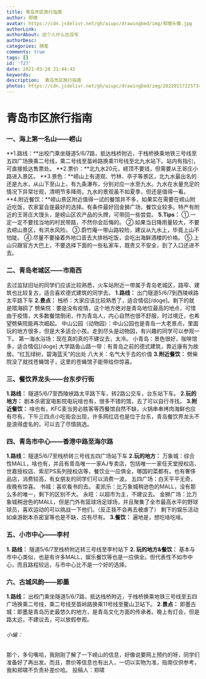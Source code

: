 ```yaml
---
title: 青岛市区旅行指南
author: 郑啸
avatar: https://cdn.jsdelivr.net/gh/aiupc/drawingbed/img/郑啸头像.jpg
authorLink: 
authorAbout: 这个人什么也没写
authorDesc: 
categories: 随笔
comments: true
tags: []
id: '727'
date: 2021-03-28 21:44:43
keywords:
description:  青岛市区旅行指南
photos: https://cdn.jsdelivr.net/gh/aiupc/drawingbed/img/20220117225734.png
---
```


# 青岛市区旅行指南

### 一、海上第一名山——崂山

**1.路线：**出校门乘坐隧道5/6/7路，抵达栈桥附近，于栈桥换乘地铁三号线至五四广场换乘二号线，乘二号线至苗岭路换乘11号线至北九水站下。站内有指引，可直接抵达售票处。 **2.票价：**北九水20元，崂顶不要钱，但需要从王哥庄小路进入景区。 **3.景色：**崂山上有道观、竹林、亭子等景区，北九水最出名的还是九水，从山下至山上，有九条瀑布，分别对应一水至九水。九水在水量充足的情况下异常壮观，清明节多降雨，九水的景观虽不如夏季，但还是值得一看。 **4.附近餐饮：**崂山景区附近值得一试的餐馆并不多，如果实在需要在崂山附近吃饭，农家宴会是最好的选择。有条件最好回金狮广场，餐饮业较多。特产有附近的王哥庄大馒头，是崂山区农产品的头牌，可带回一些尝尝。 **5.Tips：** ①.一定一定不要找当地的村民带路，不然你会后悔的。 ②.如果当日降雨量较大，不要去崂山景区，有洪水风险。 ③.蔚竹庵一带山路较险，建议从九水上，毕竟上山不怕陡。 ④.尽量不要操着外地口音去大排档吃饭，会吃出海鲜酒楼的价格。 ⑤.上山只跟官方大巴上，不要选择下面的一些私家车，既贵又不安全，到了入口还进不去。

### 二、青岛老城区——市南西

去过监狱旧址的同学们应该比较熟悉，火车站附近一带属于青岛老城区，路窄、建筑也比较复古，适合喜欢德式建筑的同学去。 **1.路线：** 出门隧道5/6/7到西陵峡路太平路下车 **2.景点：** 栈桥：大家应该比较熟悉了，适合情侣\[/doge\]。剩下的就是喂海鸥了 劈柴院：要是没有疫情，这个地方绝对是青岛地位最高的地点，可惜由于疫情，大多数餐馆倒闭，作为青岛人，内心自然也很不舒服，时过境迁，也希望劈柴院能再次崛起。 中山公园（动物园）：中山公园也是青岛一大老景点，里面玩的地方很多，但是大多适合小孩。走到尽头是动物园，有兴趣的同学可以参观一下。 第一海水浴场：现在真的真的不建议去，太冷。 小青岛：景色很好，咖啡馆多，适合情侣\[/doge\] 大学路鱼山路一带：有青岛之前的德式建筑，靠近康有为故居。“红瓦绿树，碧海蓝天”的出处 八大关：名气大于去的价值 **3.附近餐饮：** 劈柴院没了就找苍蝇馆子，这里的苍蝇馆子能带给你惊喜。

### 三、餐饮界龙头——台东步行街

**1.路线：** 隧道5/6/7至西陵峡路太平路下车，转2路公交车，台东站下车。 **2.玩的地方：** 剧本杀密室电影院电玩啥也有，很多不错的馆，去了可以自行寻找。 **3.附近餐饮：** 啥也有，KFC麦当劳必胜客等西餐馆自然不缺，火锅串串烤肉海鲜也应有尽有，下午三四点小吃街会出现，许多网红店也是位于台东，青岛餐饮界龙头不是浪得虚名的，可以去了尽情挑选。

### 四、青岛市中心——香港中路至海尔路

**1.路线：** 隧道5/6/7至栈桥转三号线五四广场站下车 **2.玩的地方：** 万象城：综合性MALL，啥也有，并且有青岛唯一一家AJ专卖店，包括唯一一家任天堂授权店、世嘉授权店、索尼PS系列授权店等，餐饮业一应俱全，哪国的菜都有。也有奢侈品店，消费较高，有女朋友的同学们可以消费一波。 五四广场：白天平平无奇，夜晚有惊喜。 书城：喜欢看书的去。 麦凯乐：比万象城稍逊色的MALL，没有那么多的唯一，剩下的区别不大。 永旺：以超市为主，不建议去。 金狮广场：比万象城稍逊色的MALL，但是门外有篮球场足球场，并且聚集了全市最高水平的野球球员，喜欢运动的可以挑战一下他们。（反正我不会再去被虐了） 剩下的娱乐活动如桌游剧本杀密室等也是不缺，应有尽有。 **3.餐饮：** 遍地是，想吃啥吃啥。

### 五、小市中心——李村

**1\. 路线：** 隧道5/6/7至栈桥附近转三号线至李村站下 **2\. 玩的地方&餐饮：** 基本与市中心类似，也是有许多MALL，娱乐餐饮等也是一应俱全。但代表性不如市中心，而且路程较远，与市中心比不是一个好的选择。

### 六、古城风韵——即墨

**1.路线：** 出校门乘坐隧道5/6/7路，抵达栈桥附近，于栈桥换乘地铁三号线至五四广场换乘二号线，乘二号线至苗岭路换乘11号线至鳌山卫站下。 **2.景点：** 即墨古城：即墨是青岛历史最悠久的地方，是青岛文化方面的传承者。晚上有灯会，但是路太远，不建议去，可以放假参观。

###### 小编：

那个，多句嘴哈，我刚刚了解了一下崂山的信息，好像说要网上预约的呀，同学们准备好了再出发。而且，票价等信息也有出入，一切以实物为准，指南仅供参考，我和郑啸不负责补差价哈。 投稿人：郑啸
